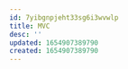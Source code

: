 ```yaml
---
id: 7yibgnpjeht33sg6i3wvwlp
title: MVC
desc: ''
updated: 1654907389790
created: 1654907389790
---
```


